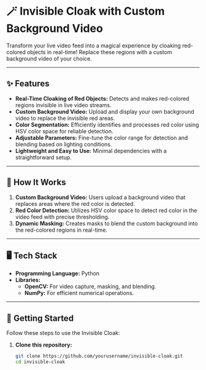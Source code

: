 # 🪄 Invisible Cloak with Custom Background Video

Transform your live video feed into a magical experience by cloaking red-colored objects in real-time! Replace these regions with a custom background video of your choice. 

---

## ✨ Features

- **Real-Time Cloaking of Red Objects:** Detects and makes red-colored regions invisible in live video streams.
- **Custom Background Video:** Upload and display your own background video to replace the invisible red areas.
- **Color Segmentation:** Efficiently identifies and processes red color using HSV color space for reliable detection.
- **Adjustable Parameters:** Fine-tune the color range for detection and blending based on lighting conditions.
- **Lightweight and Easy to Use:** Minimal dependencies with a straightforward setup.

---

## 🔧 How It Works

1. **Custom Background Video:** Users upload a background video that replaces areas where the red color is detected.
2. **Red Color Detection:** Utilizes HSV color space to detect red color in the video feed with precise thresholding.
3. **Dynamic Masking:** Creates masks to blend the custom background into the red-colored regions in real-time.

---

## 🖥️ Tech Stack

- **Programming Language:** Python
- **Libraries:**
  - **OpenCV:** For video capture, masking, and blending.
  - **NumPy:** For efficient numerical operations.

---

## 🚀 Getting Started

Follow these steps to use the Invisible Cloak:

1. **Clone this repository:**
   ```bash
   git clone https://github.com/yourusername/invisible-cloak.git
   cd invisible-cloak
